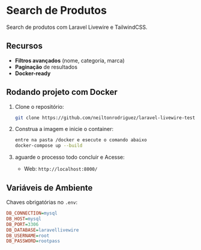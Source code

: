 # Search de Produtos

Search de produtos com Laravel Livewire e TailwindCSS.

## Recursos

- **Filtros avançados** (nome, categoria, marca)
- **Paginação** de resultados
- **Docker-ready**

## Rodando projeto com Docker

1. Clone o repositório:
   ```bash
   git clone https://github.com/neiltonrodriguez/laravel-livewire-test

2. Construa a imagem e inicie o container:
   ```bash
   entre na pasta /docker e esecute o comando abaixo
   docker-compose up --build
   ```

3. aguarde o processo todo concluir e Acesse:
   - Web: `http://localhost:8000/`

## Variáveis de Ambiente

Chaves obrigatórias no `.env`:

```ini
DB_CONNECTION=mysql
DB_HOST=mysql
DB_PORT=3306
DB_DATABASE=laravellivewire
DB_USERNAME=root
DB_PASSWORD=rootpass
```
